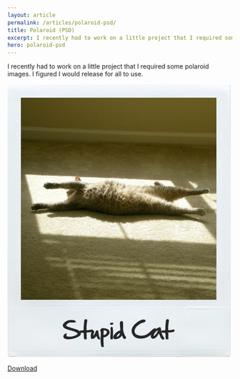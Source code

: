 ```yaml
---
layout: article
permalink: /articles/polaroid-psd/
title: Polaroid (PSD)
excerpt: I recently had to work on a little project that I required some polaroid images. I figured I would release for all to use.
hero: polaroid-psd
---
```


<p>I recently had to work on a little project that I required some polaroid images. I figured I would release for all to use.</p>
<p><img src="/assets/polaroid-psd/polaroid.png"/></p>
<div class="btns"><a href="../downloads/polaroid.zip" class="btn">Download</a></div>
